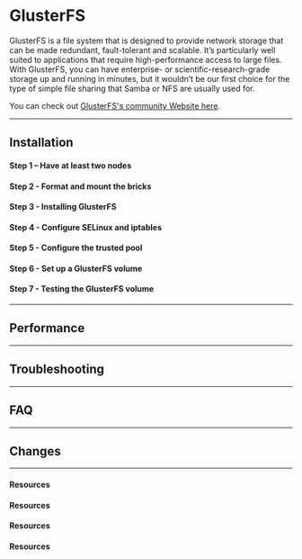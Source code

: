 # GlusterFS

GlusterFS is a file system that is designed to provide network storage that can be made redundant, 
fault-tolerant and scalable. It’s particularly well suited to applications that require high-performance 
access to large files. With GlusterFS, you can have enterprise- or scientific-research-grade storage up 
and running in minutes, but it wouldn’t be our first choice for the type of simple file sharing that 
Samba or NFS are usually used for.

You can check out [GlusterFS's community Website here](http://www.gluster.org/).

***

## Installation

#### Step 1 – Have at least two nodes

#### Step 2 - Format and mount the bricks

#### Step 3 - Installing GlusterFS

#### Step 4 - Configure SELinux and iptables

#### Step 5 - Configure the trusted pool

#### Step 6 - Set up a GlusterFS volume

#### Step 7 - Testing the GlusterFS volume

***

## Performance

***

## Troubleshooting

***

## FAQ

***

## Changes

***

#### Resources

#### Resources

#### Resources

#### Resources
